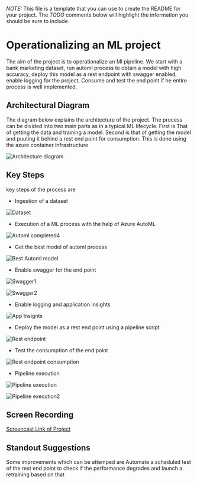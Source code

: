*NOTE:* This file is a template that you can use to create the README for your project. The *TODO* comments below will highlight the information you should be sure to include.


# Operationalizing an ML project

The aim of the project is to operationalize an Ml pipeline. We start with a bank marketing dataset, run automl process
to obtain a model with high accuracy, deploy this model as a rest endpoint with swagger enabled, enable logging for the project,
Consume and test the end point if he entire process is well implemented.

## Architectural Diagram
The diagram below explains the architecture of the project.
The process can be divided into two main parts as in a typical ML lifecycle. 
First is That of getting the data and training a model.
Second is that of getting the model and puuting it behind a rest end point for consumption. This is done using the azure container infrastructure

![Architecture diagram](https://github.com/abhijit-kalita/nd00333_AZMLND_C2/blob/master/starter_files/images/Project_Architecture.png)


## Key Steps
key steps of the process are 
* Ingestion of a dataset

![Dataset](https://github.com/abhijit-kalita/nd00333_AZMLND_C2/blob/master/starter_files/images/Bankmktng_Dataset.png)

* Execution of a ML process with the help of Azure AutoML

![Automl completed](https://github.com/abhijit-kalita/nd00333_AZMLND_C2/blob/master/starter_files/images/Automl_completed_exp.png)4

* Get the best model of automl process

![Best Automl model](https://github.com/abhijit-kalita/nd00333_AZMLND_C2/blob/master/starter_files/images/Automl_Best_exp.png)

* Enable swagger for the end point

![Swagger1](https://github.com/abhijit-kalita/nd00333_AZMLND_C2/blob/master/starter_files/images/swagger.sh-run.png)

![Swagger2](https://github.com/abhijit-kalita/nd00333_AZMLND_C2/blob/master/starter_files/images/swaggerjspn-access-local.png)


* Enable logging and application insights

![App Insignts](https://github.com/abhijit-kalita/nd00333_AZMLND_C2/blob/master/starter_files/images/Enabling_app_Insights2.png)

* Deploy the model as a rest end point using a pipeline script

![Rest endpoint](https://github.com/abhijit-kalita/nd00333_AZMLND_C2/blob/master/starter_files/images/pipeline-restendpoint.png)

* Test the consumption of the end point

![Rest endpoint consumption](https://github.com/abhijit-kalita/nd00333_AZMLND_C2/blob/master/starter_files/images/consume-endpoint.png)

* Pipeline execution

![Pipeline execution](https://github.com/abhijit-kalita/nd00333_AZMLND_C2/blob/master/starter_files/images/pipeline-jupyternb1.png)


![Pipeline execution2](https://github.com/abhijit-kalita/nd00333_AZMLND_C2/blob/master/starter_files/images/pipeline1.png)


## Screen Recording
[Screencast Link of Project](https://youtu.be/9Y6MumokV9Y)

## Standout Suggestions
Some improvements which can be attemped are
Automate a scheduled test of the rest end point to check if the performance degrades and launch a retraining based on that

